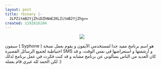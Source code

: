 ```yaml
---
layout: post
title: !binary |-
  2LPZitmB2YjZhiDZhNmE2KLZitmB2YjZhg==
created: 1192816104
---
```

<p align="center"><a href="http://www.micromat.com/index.php?option=content&task=view&id=190"><img src="http://www.micromat.com/images/stories/icon_syphone.jpg" />
</a>
</p>
  سيفون ( Syphone ) هو اسم برنامج مفيد جدا لمستخدمي الآيفون و يقوم بعمل نسخة احتياطية لجميع الرسائل القصيرة SMS و أرشفتها و استعراضها في نفس الوقت، و قد كان العديد من الناس يسألوني عن برنامج مشابه و قد كنت فكرت في عمل برنامج لذلك لكن الحمد لله غيري قام بعمله :)

